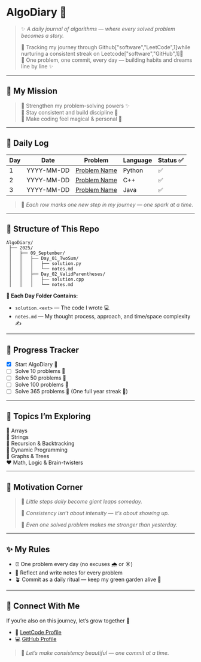 # **AlgoDiary** 📔

> ✨ *A daily journal of algorithms — where every solved problem becomes a story.*
> 
> 💖 Tracking my journey through Github["software","LeetCode",1]while nurturing a consistent streak on Leetcode["software","GitHub",1]🌱  
> 📅 One problem, one commit, every day — building habits and dreams line by line ✨

---

## 💫 My Mission
> 🌟 Strengthen my problem-solving powers ✨  
> 🌙 Stay consistent and build discipline 💪  
> 🌸 Make coding feel magical & personal 💌
 
---

## 📅 Daily Log

| Day | Date       | Problem                                | Language  | Status ✅ |
|-----|-------------|--------------------------------------------|-------------|------------|
| 1   | YYYY-MM-DD | [Problem Name](#)               | Python      | ✅ |
| 2   | YYYY-MM-DD | [Problem Name](#)               | C++          | ✅ |
| 3   | YYYY-MM-DD | [Problem Name](#)               | Java           | ✅ |

> 📌 *Each row marks one new step in my journey — one spark at a time.*

---

## 🌈 Structure of This Repo
```
AlgoDiary/
 ├── 2025/
 │   ├── 09_September/
 │   │   ├── Day_01_TwoSum/
 │   │   │   ├── solution.py
 │   │   │   └── notes.md
 │   │   ├── Day_02_ValidParentheses/
 │   │   │   ├── solution.cpp
 │   │   │   └── notes.md
```

**📁 Each Day Folder Contains:**
- `solution.<ext>` — The code I wrote 💻
- `notes.md` — My thought process, approach, and time/space complexity ✍️

---

## 🌟 Progress Tracker
- [x] Start AlgoDiary 💖
- [ ] Solve 10 problems 🌱
- [ ] Solve 50 problems 🌻
- [ ] Solve 100 problems 🌈
- [ ] Solve 365 problems 🌌 (One full year streak 🎉)

---

## 🧠 Topics I’m Exploring
💜 Arrays  
💙 Strings  
💚 Recursion & Backtracking  
💛 Dynamic Programming  
🧡 Graphs & Trees  
❤️ Math, Logic & Brain-twisters

---

## 💌 Motivation Corner
> 🌸 *Little steps daily become giant leaps someday.*
> 
> 💖 *Consistency isn’t about intensity — it’s about showing up.*
> 
> 🌙 *Even one solved problem makes me stronger than yesterday.*

---

## ✨ My Rules
- ⏰ One problem every day (no excuses 🌧️ or ☀️)
- 💭 Reflect and write notes for every problem
- 🪴 Commit as a daily ritual — keep my green garden alive 🌿

---

## 💖 Connect With Me
If you’re also on this journey, let’s grow together 🌱  
- 🧠 [LeetCode Profile](https://leetcode.com/u/Devnic/)  
- 💻 [GitHub Profile](#)

> 💌 *Let’s make consistency beautiful — one commit at a time.*
